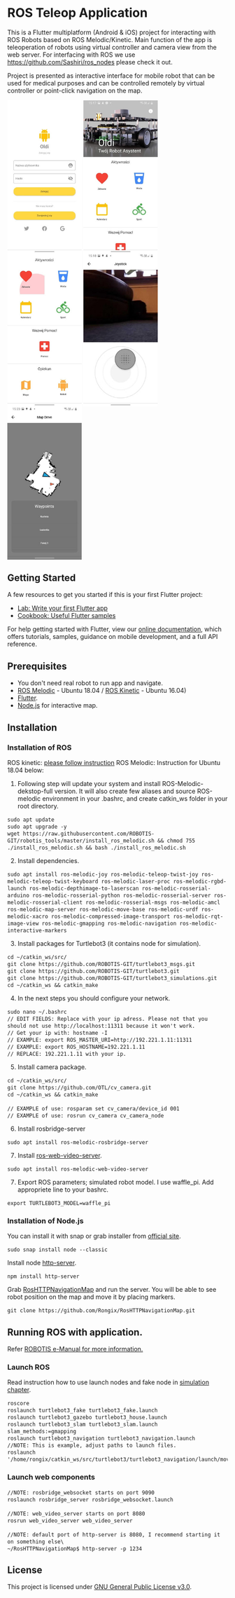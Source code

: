 # ROS Teleop Application

This is a Flutter multiplatform (Android & iOS) project for interacting with ROS Robots based on ROS Melodic/Kinetic. Main function of the app is teleoperation of robots using virtual controller and camera view from the web server. 
For interfacing with ROS we use https://github.com/Sashiri/ros_nodes please check it out. 

Project is presented as interactive interface for mobile robot that can be used for medical purposes and can be controlled remotely by virtual controller or point-click navigation on the map. 

<img align="center" width="170" src="Images/ui-login.jpg"> <img align="center" width="170" src="Images/ui-mainPage.jpg"> <img align="center" width="170" src="Images/ui-activityView.jpg"> <img align="center" width="170" src="Images/ui-joystick.jpg"> <img align="center" width="170" src="Images/ui-map.jpg">



## Getting Started

A few resources to get you started if this is your first Flutter project:

- [Lab: Write your first Flutter app](https://flutter.dev/docs/get-started/codelab)
- [Cookbook: Useful Flutter samples](https://flutter.dev/docs/cookbook)

For help getting started with Flutter, view our
[online documentation](https://flutter.dev/docs), which offers tutorials,
samples, guidance on mobile development, and a full API reference.

## Prerequisites

- You don't need real robot to run app and navigate.
- [ROS Melodic](http://wiki.ros.org/melodic) - Ubuntu 18.04 / [ROS Kinetic](http://wiki.ros.org/kinetic) - Ubuntu 16.04)
- [Flutter](https://flutter.dev/docs/get-started/install).
- [Node.js](https://nodejs.org/en/) for interactive map. 

## Installation
### Installation of ROS

ROS kinetic: [please follow instruction](http://emanual.robotis.com/docs/en/platform/turtlebot3/pc_setup/)
ROS Melodic: Instruction for Ubuntu 18.04 below:

1. Following step will update your system and install ROS-Melodic-dekstop-full version. It will also create few aliases and source ROS-melodic environment in your .bashrc, and create catkin_ws folder in your root directory.
```
sudo apt update
sudo apt upgrade -y
wget https://raw.githubusercontent.com/ROBOTIS-GIT/robotis_tools/master/install_ros_melodic.sh && chmod 755 ./install_ros_melodic.sh && bash ./install_ros_melodic.sh
```
2. Install dependencies.
```
sudo apt install ros-melodic-joy ros-melodic-teleop-twist-joy ros-melodic-teleop-twist-keyboard ros-melodic-laser-proc ros-melodic-rgbd-launch ros-melodic-depthimage-to-laserscan ros-melodic-rosserial-arduino ros-melodic-rosserial-python ros-melodic-rosserial-server ros-melodic-rosserial-client ros-melodic-rosserial-msgs ros-melodic-amcl ros-melodic-map-server ros-melodic-move-base ros-melodic-urdf ros-melodic-xacro ros-melodic-compressed-image-transport ros-melodic-rqt-image-view ros-melodic-gmapping ros-melodic-navigation ros-melodic-interactive-markers
```
3. Install packages for Turtlebot3 (it contains node for simulation).
```
cd ~/catkin_ws/src/
git clone https://github.com/ROBOTIS-GIT/turtlebot3_msgs.git
git clone https://github.com/ROBOTIS-GIT/turtlebot3.git
git clone https://github.com/ROBOTIS-GIT/turtlebot3_simulations.git
cd ~/catkin_ws && catkin_make
```
4. In the next steps you should configure your network.
```
sudo nano ~/.bashrc
// EDIT FIELDS: Replace with your ip adress. Please not that you should not use http://localhost:11311 because it won't work.
// Get your ip with: hostname -I
// EXAMPLE: export ROS_MASTER_URI=http://192.221.1.11:11311
// EXAMPLE: export ROS_HOSTNAME=192.221.1.11
// REPLACE: 192.221.1.11 with your ip.
```
5. Install camera package.
```
cd ~/catkin_ws/src/
git clone https://github.com/OTL/cv_camera.git
cd ~/catkin_ws && catkin_make

// EXAMPLE of use: rosparam set cv_camera/device_id 001
// EXAMPLE of use: rosrun cv_camera cv_camera_node
```
6. Install rosbridge-server
```
sudo apt install ros-melodic-rosbridge-server
```
7. Install [ros-web-video-server](http://wiki.ros.org/web_video_server).
```
sudo apt install ros-melodic-web-video-server
```
7. Export ROS parameters; simulated robot model. I use waffle_pi. Add appropriete line to your bashrc.
```
export TURTLEBOT3_MODEL=waffle_pi
```

### Installation of Node.js
You can install it with snap or grab installer from [official site](https://nodejs.org/en/).
```
sudo snap install node --classic
```
Install node [http-server](https://www.npmjs.com/package/http-server).
```
npm install http-server
```
Grab [RosHTTPNavigationMap](https://github.com/Rongix/RosHTTPNavigationMap) and run the server. You will be able to see robot position on the map and move it by placing markers.
```
git clone https://github.com/Rongix/RosHTTPNavigationMap.git
```
## Running ROS with application.
Refer [ROBOTIS e-Manual for more information.](http://emanual.robotis.com/docs/en/platform/turtlebot3/overview/#overview)

### Launch ROS
Read instruction how to use launch nodes and fake node in [simulation chapter](http://emanual.robotis.com/docs/en/platform/turtlebot3/simulation/#simulation).
```
roscore
roslaunch turtlebot3_fake turtlebot3_fake.launch
roslaunch turtlebot3_gazebo turtlebot3_house.launch
roslaunch turtlebot3_slam turtlebot3_slam.launch slam_methods:=gmapping
roslaunch turtlebot3_navigation turtlebot3_navigation.launch 
//NOTE: This is example, adjust paths to launch files.
roslaunch '/home/rongix/catkin_ws/src/turtlebot3/turtlebot3_navigation/launch/move_base.launch'
```

### Launch web components
```
//NOTE: rosbridge_websocket starts on port 9090
roslaunch rosbridge_server rosbridge_websocket.launch

//NOTE: web_video_server starts on port 8080
rosrun web_video_server web_video_server

//NOTE: default port of http-server is 8080, I recommend starting it on something else\
~/RosHTTPNavigationMap$ http-server -p 1234
```

## License
This project is licensed under [GNU General Public License v3.0](https://github.com/Rongix/RosRemoteController/blob/master/LICENSE).



